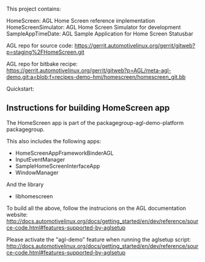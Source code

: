 This project contains:

HomeScreen: AGL Home Screen reference implementation
HomeScreenSimulator: AGL Home Screen Simulator for development
SampleAppTimeDate: AGL Sample Application for Home Screen Statusbar

AGL repo for source code:
https://gerrit.automotivelinux.org/gerrit/gitweb?p=staging%2FHomeScreen.git

AGL repo for bitbake recipe:
https://gerrit.automotivelinux.org/gerrit/gitweb?p=AGL/meta-agl-demo.git;a=blob;f=recipes-demo-hmi/homescreen/homescreen_git.bb




Quickstart:

Instructions for building HomeScreen app
----------------------------------------

The HomeScreen app is part of the 
packagegroup-agl-demo-platform
packagegroup.

This also includes the following apps:
- HomeScreenAppFrameworkBinderAGL
- InputEventManager
- SampleHomeScreenInterfaceApp
- WindowManager


And the library
- libhomescreen


To build all the above, follow the instrucions on the AGL
documentation website:
http://docs.automotivelinux.org/docs/getting_started/en/dev/reference/source-code.html#features-supported-by-aglsetup

Please activate the "agl-demo" feature when running the aglsetup script:
http://docs.automotivelinux.org/docs/getting_started/en/dev/reference/source-code.html#features-supported-by-aglsetup
